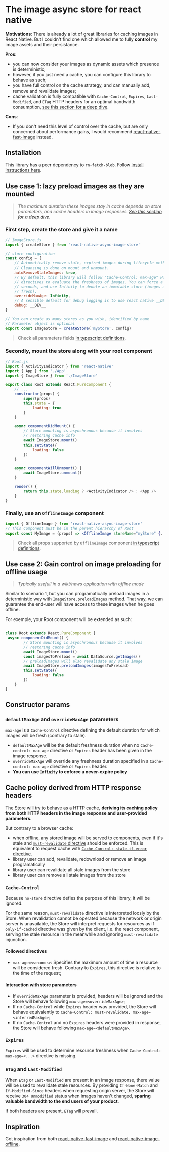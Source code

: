 # The image async store for react native

**Motivations**: There is already a lot of great libraries for caching images in React Native. But I couldn't find one which allowed me to fully **control** my image assets and their persistance.

**Pros**:

- you can now consider your images as dynamic assets which presence is deterministic;
- however, if you just need a cache, you can configure this library to behave as such;
- you have full control on the cache strategy, and can manually add, remove and revalidate images;
- cache validation is fully compatible with `Cache-Control`, `Expires`, `Last-Modified`, and `ETag` HTTP headers for an optimal bandwidth consumption, [see this section for a deep dive](#cache-policy).

**Cons**:

- If you don't need this level of control over the cache, but are only concerned about performance gains, I would recommend [react-native-fast-image](https://github.com/DylanVann/react-native-fast-image) instead.

## Installation

This library has a peer dependency to `rn-fetch-blob`. Follow [install instructions here](https://github.com/joltup/rn-fetch-blob#user-content-installation).

## Use case 1: lazy preload images as they are mounted

> *The maximum duration these images stay in cache depends on store parameters, and cache headers in image responses. [See this section for a deep dive](#cache-policy).*

### First step, create the store and give it a name

``` javascript
// ImageStore.js
import { createStore } from 'react-native-async-image-store'

// store configuration
const config = {
    // Automatically remove stale, expired images during lifecycle methods.
    // Cleansing is done on mount and unmount.
    autoRemoveStaleImages: true,
    // By default, this library will follow "Cache-Control: max-age" HTTP header
    // directives to evaluate the freshness of images. You can force a value in
    // seconds, and use Infinity to denote an immutable store (images are always
    // fresh).
    overrideMaxAge: Infinity,
    // A sensible default for debug logging is to use react native __DEV__ global.
    debug: __DEV__
}

// You can create as many stores as you wish, identified by name
// Parameter object is optional
export const ImageStore = createStore('myStore', config)
```

> Check all parameters fields  [in typescript definitions](lib/AsyncImageStore/types.d.ts).

### Secondly, mount the store along with your root component

```javascript
// Root.js
import { ActivityIndicator } from 'react-native'
import { App } from './App'
import { ImageStore } from './ImageStore'

export class Root extends React.PureComponent {
    // ...
    constructor(props) {
        super(props)
        this.state = {
            loading: true
        }
    }

    async componentDidMount() {
        // Store mounting is asynchronous because it involves
        // restoring cache info
        await ImageStore.mount()
        this.setState({
            loading: false
        })
    }

    async componentWillUnmount() {
        await ImageStore.unmount()
    }

    render() {
        return this.state.loading ? <ActivityIndicator /> : <App />
    }
}

```

### Finally, use an `OfflineImage` component

```jsx
import { OfflineImage } from 'react-native-async-image-store'
// This component must be in the parent hierarchy of Root
export const MyImage = (props) => <OfflineImage storeName="myStore" {...props} />
```

> Check all props supported by `OfflineImage` component [in typescript definitions](lib/OfflineImage.d.ts).

## Use case 2: Gain control on image preloading for offline usage

> *Typically usefull in a wiki/news application with offline mode*

Similar to scenario 1, but you can programatically preload images in a deterministic way with `ImageStore.preloadImages` method. That way, we can guarantee the end-user will have access to these images when he goes offline.

For exemple, your Root component will be extended as such:

``` javascript

class Root extends React.PureComponent {
 async componentDidMount() {
        // Store mounting is asynchronous because it involves
        // restoring cache info
        await ImageStore.mount()
        const imagesToPreload = await DataSource.getImages()
        // preloadImages will also revalidate any stale image
        await ImageStore.preloadImages(imagesToPreload)
        this.setState({
            loading: false
        })
    }
}

```

## Constructor params

### `defaultMaxAge` and `overrideMaxAge` parameters

`max-age` is a `Cache-Control` directive defining the default duration for which images will be fresh (contrary to stale).

- `defaultMaxAge` will be the default freshness duration when no `Cache-control: max-age` directive or `Expires` header has been given in the image response.
- `overrideMaxAge` will override any freshness duration specified in a `Cache-control: max-age` directive or `Expires` header.
- **You can use `Infinity` to enforce a never-expire policy**

<a name="cache-policy"></a>

## Cache policy derived from HTTP response headers

The Store will try to behave as a HTTP cache, **deriving its caching policy  from both HTTP headers in the image response and user-provided parameters.**

But contrary to a browser cache:

- when offline, any stored image will be served to components, even if it's stale and [`must-revalidate` directive](https://developer.mozilla.org/en-US/docs/Web/HTTP/Headers/Cache-Control#Revalidation_and_reloading) should be enforced. This is equivalent to request cache with [`Cache-Control: stale-if-error` directive](https://developer.mozilla.org/en-US/docs/Web/HTTP/Headers/Cache-Control#Expiration).
- library user can add, revalidate, redownload or remove an image programatically
- library user can revalidate all stale images from the store
- library user can remove all stale images from the store

### `Cache-Control`

Because `no-store` directive defies the purpose of this library, it will be ignored.

For the same reason, `must-revalidate` directive is interpreted loosly by the Store. When revalidation cannot be operated because the network or origin server is unavailable, the Store will interpret requests for resources as if `only-if-cached` directive was given by the client, i.e. the react component, serving the stale resource in the meanwhile and ignoring `must-revalidate` injunction.

#### Followed directives

- `max-age=<seconds>`: Specifies the maximum amount of time a resource will be considered fresh. Contrary to `Expires`, this directive is relative to the time of the request;

#### Interaction with store parameters

- If `overrideMaxAge` parameter is provided, headers will be ignored and the Store will behave following `max-age=<overrideMaxAge>`;
- If no `Cache-Control` while `Expires` header was provided, the Store will behave equivalently to `Cache-Control: must-revalidate, max-age=<inferredMaxAge>`;
- If no `Cache-Control` and no `Expires` headers were provided in response, the Store will behave following `max-age=<defaultMaxAge>`.

### `Expires`

`Expires` will be used to determine resource freshness when `Cache-Control: max-age=<...>` directive is missing.

### `ETag` and `Last-Modified`

When `Etag` or `Last-Modified` are present in an image response, there value will be used to revalidate stale resources. By providing `If-None-Match` and `If-Modified-Since` headers when requesting origin server, the Store will receive `304 Unmodified` status when images haven't changed, **sparing valuable bandwidth to the end users of your product**.

If both headers are present, `ETag` will prevail.

## Inspiration

Got inspiration from both [react-native-fast-image](https://github.com/DylanVann/react-native-fast-image) and [react-native-image-offline](https://github.com/code-and-co/react-native-image-offline).